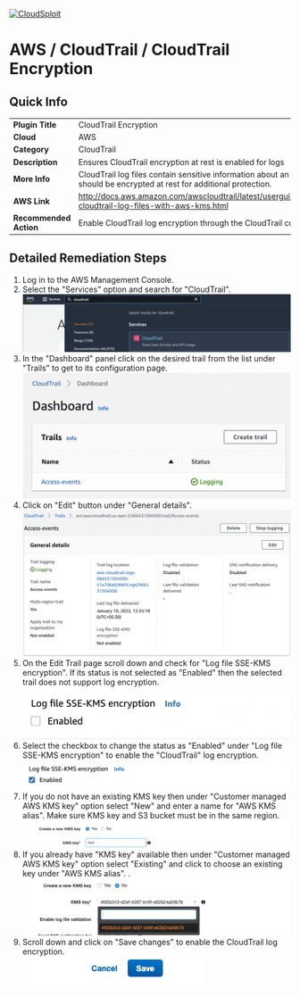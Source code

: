 [![CloudSploit](https://cloudsploit.com/img/logo-new-big-text-100.png "CloudSploit")](https://cloudsploit.com)

# AWS / CloudTrail / CloudTrail Encryption

## Quick Info

| | |
|-|-|
| **Plugin Title** | CloudTrail Encryption |
| **Cloud** | AWS |
| **Category** | CloudTrail |
| **Description** | Ensures CloudTrail encryption at rest is enabled for logs |
| **More Info** | CloudTrail log files contain sensitive information about an account and should be encrypted at rest for additional protection. |
| **AWS Link** | http://docs.aws.amazon.com/awscloudtrail/latest/userguide/encrypting-cloudtrail-log-files-with-aws-kms.html |
| **Recommended Action** | Enable CloudTrail log encryption through the CloudTrail console or API |

## Detailed Remediation Steps
1. Log in to the AWS Management Console.
2. Select the "Services" option and search for "CloudTrail".</br><img src="/resources/aws/cloudtrail/cloudtrail-encryption/step2.png"/>
3. In the "Dashboard" panel click on the desired trail from the list under "Trails" to get to its configuration page.</br> <img src="/resources/aws/cloudtrail/cloudtrail-encryption/step3.png"/>
4. Click on "Edit" button under "General details".</br><img src="/resources/aws/cloudtrail/cloudtrail-encryption/step4.png"/>
5. On the Edit Trail page scroll down and check for "Log file SSE-KMS encryption". If its status is not selected as "Enabled" then the selected trail does not support log encryption.</br><img src="/resources/aws/cloudtrail/cloudtrail-encryption/step5.png"/>
6. Select the checkbox to change the status as "Enabled" under "Log file SSE-KMS encryption" to enable the "CloudTrail" log encryption. </br> <img src="/resources/aws/cloudtrail/cloudtrail-encryption/step6.png"/>
7. If you do not have an existing KMS key then under "Customer managed AWS KMS key" option select "New" and enter a name for "AWS KMS alias". Make sure KMS key and S3 bucket must be in the same region.</br><img src="/resources/aws/cloudtrail/cloudtrail-encryption/step7.png"/>
8. If you already have "KMS key" available then under "Customer managed AWS KMS key" option select "Existing" and click to choose an existing key under "AWS KMS alias".
.</br><img src="/resources/aws/cloudtrail/cloudtrail-encryption/step8.png"/>
9. Scroll down and click on "Save changes" to enable the CloudTrail log encryption.</br><img src="/resources/aws/cloudtrail/cloudtrail-encryption/step9.png"/>
